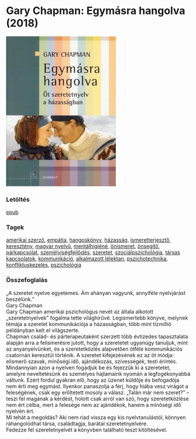# <a name="id_379">Gary Chapman: Egymásra hangolva (2018)</a>
<img src="https://github.com/BercziSandor/calibre_lib/raw/main/libs/main/Gary%20Chapman/Egymasra%20Hangolva%20%28379%29/cover.jpg" alt="cover" width="300"/>

### Letöltés
[epub](https://github.com/BercziSandor/calibre_lib/raw/main/libs/main/Gary%20Chapman/Egymasra%20Hangolva%20%28379%29/Egymasra%20hangolva%20-%20Gary%20Chapman.epub)

### Tagek
[amerikai szerző](https://github.com/berczisandor/calibre_lib/libs/main/_tags/amerikai%20szerz%c5%91.md), [empátia](https://github.com/berczisandor/calibre_lib/libs/main/_tags/emp%c3%a1tia.md), [hangoskönyv](https://github.com/berczisandor/calibre_lib/libs/main/_tags/hangosk%c3%b6nyv.md), [házasság](https://github.com/berczisandor/calibre_lib/libs/main/_tags/h%c3%a1zass%c3%a1g.md), [ismeretterjesztő](https://github.com/berczisandor/calibre_lib/libs/main/_tags/ismeretterjeszt%c5%91.md), [keresztény](https://github.com/berczisandor/calibre_lib/libs/main/_tags/kereszt%c3%a9ny.md), [magyar nyelvű](https://github.com/berczisandor/calibre_lib/libs/main/_tags/magyar%20nyelv%c5%b1.md), [mentálhigiéné](https://github.com/berczisandor/calibre_lib/libs/main/_tags/ment%c3%a1lhigi%c3%a9n%c3%a9.md), [önismeret](https://github.com/berczisandor/calibre_lib/libs/main/_tags/%c3%b6nismeret.md), [önsegítő](https://github.com/berczisandor/calibre_lib/libs/main/_tags/%c3%b6nseg%c3%adt%c5%91.md), [párkapcsolat](https://github.com/berczisandor/calibre_lib/libs/main/_tags/p%c3%a1rkapcsolat.md), [személyiségfejlődés](https://github.com/berczisandor/calibre_lib/libs/main/_tags/szem%c3%a9lyis%c3%a9gfejl%c5%91d%c3%a9s.md), [szeretet](https://github.com/berczisandor/calibre_lib/libs/main/_tags/szeretet.md), [szociálpszichológia](https://github.com/berczisandor/calibre_lib/libs/main/_tags/szoci%c3%a1lpszichol%c3%b3gia.md), [társas kapcsolatok](https://github.com/berczisandor/calibre_lib/libs/main/_tags/t%c3%a1rsas%20kapcsolatok.md), [kommunikáció](https://github.com/berczisandor/calibre_lib/libs/main/_tags/kommunik%c3%a1ci%c3%b3.md), [alkalmazott lélektan](https://github.com/berczisandor/calibre_lib/libs/main/_tags/alkalmazott%20l%c3%a9lektan.md), [pszichotechnika](https://github.com/berczisandor/calibre_lib/libs/main/_tags/pszichotechnika.md), [konfliktuskezelés](https://github.com/berczisandor/calibre_lib/libs/main/_tags/konfliktuskezel%c3%a9s.md), [pszichológia](https://github.com/berczisandor/calibre_lib/libs/main/_tags/pszichol%c3%b3gia.md)

### Összefoglalás
<div>
<p>„A ​szeretet nyelve egyetemes. Ám ahányan vagyunk, annyiféle nyelvjárást beszélünk.”<br>Gary Chapman<br>Gary Chapman amerikai pszichológus nevét az általa alkotott „szeretetnyelvek” fogalma tette világhírűvé. Legismertebb könyve, melynek témája a szeretet kommunikációja a házasságban, több mint tízmillió példányban kelt el világszerte.<br>Chapman család- és párterapeutaként szerzett több évtizedes tapasztalata alapján arra a felismerésre jutott, hogy a szeretetet ugyanúgy tanuljuk, mint az anyanyelvünket, és a szeretetközlés alapvetően ötféle kommunikációs csatornán keresztül történik. A szeretet kifejezésének ez az öt módja: elismerő szavak, minőségi idő, ajándékozás, szívességek, testi érintés.<br>Mindannyian azon a nyelven fogadjuk be és fejezzük ki a szeretetet, amelyre neveltetésünk és személyes hajlamaink nyomán a legfogékonyabbá váltunk. Ezért fordul gyakran elő, hogy az üzenet küldője és befogadója nem érti meg egymást. Ilyenkor panaszolja a férj, hogy hiába vesz virágot a feleségének, csak egy erőltetett mosoly a válasz. „Talán már nem szeret?” – teszi fel magának a kérdést, holott csak arról van szó, hogy szeretetközlése nem ért célba, mert a felesége nem az ajándékok, hanem a minőségi idő nyelvén ért.<br>Mi tehát a megoldás? Aki nem riad vissza egy kis nyelvtanulástól, könnyen ráhangolódhat társa, családtagja, barátai szeretetnyelvére.<br>Fedezze fel szeretetnyelvét a könyvben található teszt kitöltésével.</p></div>


